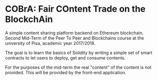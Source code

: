 # COBrA: Fair COntent Trade on the BlockchAin

A simple content sharing platform backend on Ethereum blockchain. Second Mid-Term of the Peer To Peer and Blockchains course at the university of Pisa, academic year 2017/2018.

The goal is to learn the basics of Solidity by writing a simple set of smart contracts to let users to deploy, get and consume contents.

For the purposes of the mid-term the real "content" of the content is not provided. This will be provided by the front-end application.